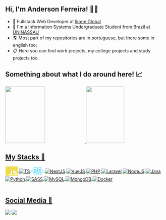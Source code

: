   ## Hi, I'm Anderson Ferreira! 👨‍💻
- 💼 Fullstack Web Developer at <a href="https://ikone.global/" target="_blank">Ikone Global</a>
- 📖 I'm a Information Systems Undergraduate Student from Brazil at <a href="https://www.uninassau.edu.br" target="_blank">UNINASSAU</a>
- 🌎 Most part of my repositories are in portuguese, but there some in english too;
- 📋 Here you can find work projects, my college projects and study projects too.

## Something about what I do around here! 📈
<div style="display: inline_block">
  <a href="https://github.com/andersonf0018">
  <img height="180em" style="width: 50%" src="https://github-readme-stats.vercel.app/api?username=andersonf0018&show_icons=true&theme=dark&include_all_commits=true&count_private=true"/>
  <img height="180em" style="width: 49%"  src="https://github-readme-stats.vercel.app/api/top-langs/?username=andersonf0018&layout=compact&langs_count=7&theme=dark"/>
</div>
  
## My Stacks 🚀
  
<div style="display: inline_block">
  <img align="center" alt="JavaScript" height="30" width="40" src="https://raw.githubusercontent.com/devicons/devicon/master/icons/javascript/javascript-plain.svg">
  <img align="center" alt="TS" height="30" width="40" src="https://cdn.jsdelivr.net/gh/devicons/devicon/icons/typescript/typescript-original.svg" />
  <img align="center" alt="React" height="30" width="40" src="https://raw.githubusercontent.com/devicons/devicon/master/icons/react/react-original.svg">
  <img align="center" alt="NextJS" height="30" width="40" src="https://cdn.jsdelivr.net/gh/devicons/devicon/icons/nextjs/nextjs-original-wordmark.svg">
  <img align="center" alt="VueJS" height="30" width="40" src="https://cdn.jsdelivr.net/gh/devicons/devicon/icons/vuejs/vuejs-original.svg" />
  <img align="center" alt="PHP" height="30" width="40" src="https://cdn.jsdelivr.net/gh/devicons/devicon/icons/php/php-plain.svg" />
  <img align="center" alt="Laravel" height="30" width="40" src="https://cdn.jsdelivr.net/gh/devicons/devicon/icons/laravel/laravel-plain-wordmark.svg" />
  <img align="center" alt="NodeJS" height="30" width="40" src="https://cdn.jsdelivr.net/gh/devicons/devicon/icons/nodejs/nodejs-original.svg" />
  <img align="center" alt="Java" height="30" width="40" src="https://cdn.jsdelivr.net/gh/devicons/devicon/icons/java/java-original.svg">
  <img align="center" alt="Python" height="30" width="40" src="https://cdn.jsdelivr.net/gh/devicons/devicon/icons/python/python-original.svg" />
  <img align="center" alt="SASS" height="30" width="40" src="https://cdn.jsdelivr.net/gh/devicons/devicon/icons/sass/sass-original.svg">
  <img align="center" alt="MySQL" height="30" width="40" src="https://cdn.jsdelivr.net/gh/devicons/devicon/icons/mysql/mysql-original-wordmark.svg" />
  <img align="center" alt="MongoDB" height="30" width="40" src="https://cdn.jsdelivr.net/gh/devicons/devicon/icons/mongodb/mongodb-original.svg" />
  <img align="center" alt="Docker" height="30" width="40" src="https://cdn.jsdelivr.net/gh/devicons/devicon/icons/docker/docker-original.svg" />
</div>
<br>
  
## Social Media 🤖
 
<div> 
  <a href="https://www.linkedin.com/in/andersonf0018/" target="_blank"><img src="https://img.shields.io/badge/-LinkedIn-%230077B5?style=for-the-badge&logo=linkedin&logoColor=white" target="_blank"></a> 
  <a href = "mailto:andersonf0018@gmail.com"><img src="https://img.shields.io/badge/-Gmail-%23333?style=for-the-badge&logo=gmail&logoColor=white" target="_blank"></a>
</div>

